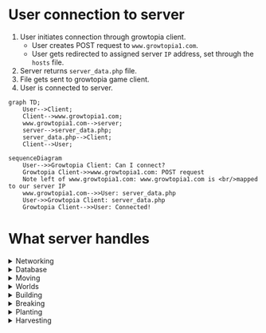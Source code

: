 # User connection to server
1. User initiates connection through growtopia client.
	- User creates POST request to `www.growtopia1.com`.
	- User gets redirected to assigned server `IP` address, set through the `hosts` file.
2. Server returns `server_data.php` file.
3. File gets sent to growtopia game client.
4. User is connected to server.

```mermaid
graph TD;
    User-->Client;
    Client-->www.growtopia1.com;
    www.growtopia1.com-->server;
    server-->server_data.php;
    server_data.php-->Client;
    Client-->User;
```

```mermaid
sequenceDiagram
    User-->>Growtopia Client: Can I connect?
    Growtopia Client->>www.growtopia1.com: POST request
    Note left of www.growtopia1.com: www.growtopia1.com is <br/>mapped to our server IP
    www.growtopia1.com-->>User: server_data.php
    User->>Growtopia Client: server_data.php
    Growtopia Client-->>User: Connected!
```

# What server handles
<details><summary>Networking</summary>
Everything below but made to update to all connected peers.
</details>
<details><summary>Database</summary>

- Add data.
- Remove data.
- Update data.
</details>
<details><summary>Moving</summary>

- Jump
- Left
- Right
- Gravity
- Double Jump
- Slow Fall (/)
- Long Jump (/)
- No-Gravity. (/)
</details>
<details><summary>Worlds</summary>

- World generation.
- Locking, Ownership, Admins. (/)
- Weather effect. (/)
</details>
<details><summary>Building</summary>

- Static blocks.
- Doors. (/)
- Locks. (/)
- Signs. (/)
- Spikes. (/)
- Lava.
- Water. (/)
- Glue. (/)
- Paint. (/)
- ... (/)
</details>
<details><summary>Breaking</summary>

- Static blocks.
- Dropping seeds, gems, blocks.
- Locks.
- Water. (/)
- Fossil. (/)
</details>
<details><summary>Planting</summary>

- Planting.
- Splicing.
</details>
<details><summary>Harvesting</summary>

- Plant drops. (Gems, Seeds, Blocks, Etc...)
</details>